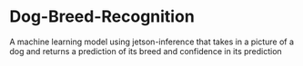 # Dog-Breed-Recognition
A machine learning model using jetson-inference that takes in a picture of a dog and returns a prediction of its breed and confidence in its prediction
